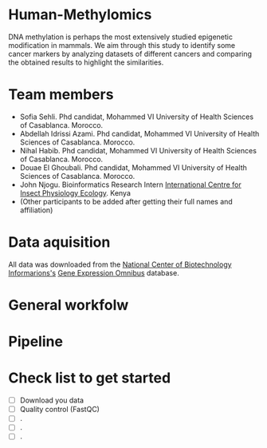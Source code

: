 # Human-Methylomics
DNA methylation is perhaps the most extensively studied epigenetic modification in mammals. We aim through this study to identify some cancer markers by analyzing datasets of different cancers and comparing the obtained results to highlight the similarities.
# Team members
- Sofia Sehli. Phd candidat, Mohammed VI University of Health Sciences of Casablanca. Morocco.
- Abdellah Idrissi Azami. Phd candidat, Mohammed VI University of Health Sciences of Casablanca. Morocco.
- Nihal Habib. Phd candidat, Mohammed VI University of Health Sciences of Casablanca. Morocco.
- Douae El Ghoubali. Phd candidat, Mohammed VI University of Health Sciences of Casablanca. Morocco.
- John Njogu. Bioinformatics Research Intern [International Centre for Insect Physiology Ecology](https://www.icipe.org). Kenya
- (Other participants to be added after getting their full names and affiliation)
# Data aquisition 
All data was downloaded from the [National Center of Biotechnology Informarions's](https://www.ncbi.nlm.nih.gov/) [Gene Expression Omnibus](https://www.ncbi.nlm.nih.gov/geo/) database.
# General workfolw

# Pipeline

# Check list to get started
- [ ] Download you data
- [ ] Quality control (FastQC)
- [ ] .
- [ ] .
- [ ] .
